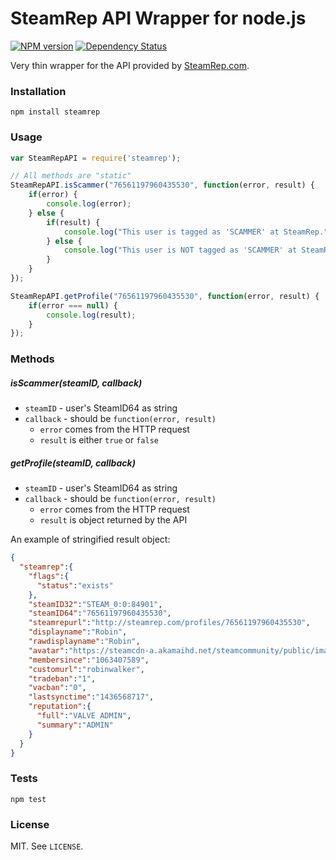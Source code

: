# SteamRep API Wrapper for node.js

[![NPM version](http://img.shields.io/npm/v/steamrep.svg?style=flat)](https://www.npmjs.org/package/steamrep)
[![Dependency Status](https://david-dm.org/scholtzm/node-steamrep.svg)](https://david-dm.org/scholtzm/node-steamrep)

Very thin wrapper for the API provided by [SteamRep.com](http://steamrep.com).

### Installation

`npm install steamrep`

### Usage

```js
var SteamRepAPI = require('steamrep');

// All methods are "static"
SteamRepAPI.isScammer("76561197960435530", function(error, result) {
	if(error) {
		console.log(error);
	} else {
		if(result) {
			console.log("This user is tagged as 'SCAMMER' at SteamRep.");
		} else {
			console.log("This user is NOT tagged as 'SCAMMER' at SteamRep.");
		}
	}
});

SteamRepAPI.getProfile("76561197960435530", function(error, result) {
	if(error === null) {
    	console.log(result);
	}
});
```

### Methods

##### isScammer(steamID, callback)

- `steamID` - user's SteamID64 as string
- `callback` - should be `function(error, result)`
	- `error` comes from the HTTP request
	- `result` is either `true` or `false`

##### getProfile(steamID, callback)

- `steamID` - user's SteamID64 as string
- `callback` - should be `function(error, result)`
	- `error` comes from the HTTP request
	- `result` is object returned by the API

An example of stringified result object:

```json
{
  "steamrep":{
    "flags":{
      "status":"exists"
    },
    "steamID32":"STEAM_0:0:84901",
    "steamID64":"76561197960435530",
    "steamrepurl":"http://steamrep.com/profiles/76561197960435530",
    "displayname":"Robin",
    "rawdisplayname":"Robin",
    "avatar":"https://steamcdn-a.akamaihd.net/steamcommunity/public/images/avatars/f1/f1dd60a188883caf82d0cbfccfe6aba0af1732d4_medium.jpg",
    "membersince":"1063407589",
    "customurl":"robinwalker",
    "tradeban":"1",
    "vacban":"0",
    "lastsynctime":"1436568717",
    "reputation":{
      "full":"VALVE ADMIN",
      "summary":"ADMIN"
    }
  }
}
```

### Tests

`npm test`

### License

MIT. See `LICENSE`.

